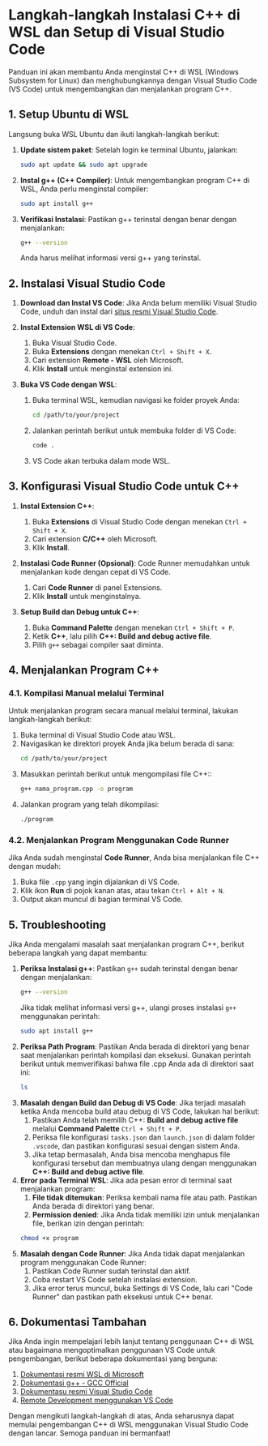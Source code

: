 # Langkah-langkah Instalasi C++ di WSL dan Setup di Visual Studio Code

Panduan ini akan membantu Anda menginstal C++ di WSL (Windows Subsystem for Linux) dan menghubungkannya dengan Visual Studio Code (VS Code) untuk mengembangkan dan menjalankan program C++.

## 1. Setup Ubuntu di WSL
Langsung buka WSL Ubuntu dan ikuti langkah-langkah berikut:

1. **Update sistem paket**:
   Setelah login ke terminal Ubuntu, jalankan:
   ```bash
   sudo apt update && sudo apt upgrade
   ```

2. **Instal g++ (C++ Compiler)**:
   Untuk mengembangkan program C++ di WSL, Anda perlu menginstal compiler:
   ```bash
   sudo apt install g++
   ```

3. **Verifikasi Instalasi**:
   Pastikan g++ terinstal dengan benar dengan menjalankan:
   ```bash
   g++ --version
   ```
   Anda harus melihat informasi versi g++ yang terinstal.


## 2. Instalasi Visual Studio Code

1. **Download dan Instal VS Code**:
   Jika Anda belum memiliki Visual Studio Code, unduh dan instal dari [situs resmi Visual Studio Code](https://code.visualstudio.com/).

2. **Instal Extension WSL di VS Code**:
   1. Buka Visual Studio Code.
   2. Buka **Extensions** dengan menekan `Ctrl + Shift + X`.
   3. Cari extension **Remote - WSL** oleh Microsoft.
   4. Klik **Install** untuk menginstal extension ini.

3. **Buka VS Code dengan WSL**:
   1. Buka terminal WSL, kemudian navigasi ke folder proyek Anda:
      ```bash
      cd /path/to/your/project
      ```
   2. Jalankan perintah berikut untuk membuka folder di VS Code:
      ```bash
      code .
      ```
   3. VS Code akan terbuka dalam mode WSL.


## 3. Konfigurasi Visual Studio Code untuk C++

1. **Instal Extension C++**:
   1. Buka **Extensions** di Visual Studio Code dengan menekan `Ctrl + Shift + X`.
   2. Cari extension **C/C++** oleh Microsoft.
   3. Klik **Install**.

2. **Instalasi Code Runner (Opsional)**:
   Code Runner memudahkan untuk menjalankan kode dengan cepat di VS Code.
   1. Cari **Code Runner** di panel Extensions.
   2. Klik **Install** untuk menginstalnya.

3. **Setup Build dan Debug untuk C++**:
   1. Buka **Command Palette** dengan menekan `Ctrl + Shift + P`.
   2. Ketik **C++**, lalu pilih **C++: Build and debug active file**.
   3. Pilih `g++` sebagai compiler saat diminta.


## 4. Menjalankan Program C++

### 4.1. Kompilasi Manual melalui Terminal
Untuk menjalankan program secara manual melalui terminal, lakukan langkah-langkah berikut:
1. Buka terminal di Visual Studio Code atau WSL.
2. Navigasikan ke direktori proyek Anda jika belum berada di sana:
   ```bash
   cd /path/to/your/project
   ```
3. Masukkan perintah berikut untuk mengompilasi file C++::
   ```bash
   g++ nama_program.cpp -o program
   ```
4. Jalankan program yang telah dikompilasi:
   ```bash
   ./program
   ```
### 4.2. Menjalankan Program Menggunakan Code Runner
Jika Anda sudah menginstal **Code Runner**, Anda bisa menjalankan file C++ dengan mudah:
1. Buka file `.cpp` yang ingin dijalankan di VS Code.
2. Klik ikon **Run** di pojok kanan atas, atau tekan `Ctrl + Alt + N`.
3. Output akan muncul di bagian terminal VS Code.


## 5. Troubleshooting

Jika Anda mengalami masalah saat menjalankan program C++, berikut beberapa langkah yang dapat membantu:
1. **Periksa Instalasi g++**:
   Pastikan `g++` sudah terinstal dengan benar dengan menjalankan:
   ```bash
   g++ --version
   ```
   Jika tidak melihat informasi versi g++, ulangi proses instalasi `g++` menggunakan perintah:
   ```bash
   sudo apt install g++
   ```
2. **Periksa Path Program**:
   Pastikan Anda berada di direktori yang benar saat menjalankan perintah kompilasi dan eksekusi. Gunakan perintah berikut untuk memverifikasi bahwa file .cpp Anda ada di direktori saat ini:
   ```bash
   ls
   ```
3. **Masalah dengan Build dan Debug di VS Code**:
   Jika terjadi masalah ketika Anda mencoba build atau debug di VS Code, lakukan hal berikut:
   1. Pastikan Anda telah memilih C++: **Build and debug active file** melalui **Command Palette** `Ctrl + Shift + P`.
   2. Periksa file konfigurasi `tasks.json` dan `launch.json` di dalam folder `.vscode`, dan pastikan konfigurasi sesuai dengan sistem Anda.
   3. Jika tetap bermasalah, Anda bisa mencoba menghapus file konfigurasi tersebut dan membuatnya ulang dengan menggunakan **C++: Build and debug active file**.
4. **Error pada Terminal WSL**:
   Jika ada pesan error di terminal saat menjalankan program:
   1. **File tidak ditemukan**: Periksa kembali nama file atau path. Pastikan Anda berada di direktori yang benar.
   2. **Permission denied**: Jika Anda tidak memiliki izin untuk menjalankan file, berikan izin dengan perintah:
   ```bash
   chmod +x program
   ```
5. **Masalah dengan Code Runner**:
   Jika Anda tidak dapat menjalankan program menggunakan Code Runner:
   1. Pastikan Code Runner sudah terinstal dan aktif.
   2. Coba restart VS Code setelah instalasi extension.
   3. Jika error terus muncul, buka Settings di VS Code, lalu cari "Code Runner" dan pastikan path eksekusi untuk C++ benar.


## 6. Dokumentasi Tambahan

Jika Anda ingin mempelajari lebih lanjut tentang penggunaan C++ di WSL atau bagaimana mengoptimalkan penggunaan VS Code untuk pengembangan, berikut beberapa dokumentasi yang berguna:
1. [Dokumentasi resmi WSL di Microsoft](https://learn.microsoft.com/en-us/windows/wsl)
2. [Dokumentasi g++ - GCC Official](https://gcc.gnu.org/onlinedocs/)
3. [Dokumentasu resmi Visual Studio Code](https://code.visualstudio.com/docs)
4. [Remote Development menggunakan VS Code](https://code.visualstudio.com/docs/remote/remote-overview)

Dengan mengikuti langkah-langkah di atas, Anda seharusnya dapat memulai pengembangan C++ di WSL menggunakan Visual Studio Code dengan lancar. Semoga panduan ini bermanfaat!